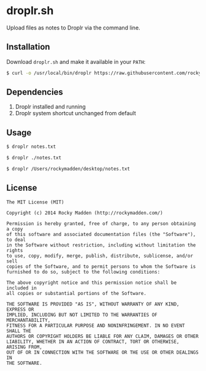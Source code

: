 # droplr.sh

Upload files as notes to Droplr via the command line.

## Installation
Download `droplr.sh` and make it available in your `PATH`:

```bash
$ curl -o /usr/local/bin/droplr https://raw.githubusercontent.com/rockymadden/droplr.sh/master/droplr.sh && chmod 0755 /usr/local/bin/droplr
```

## Dependencies

1. Droplr installed and running
2. Droplr system shortcut unchanged from default

## Usage

```bash
$ droplr notes.txt
```

```bash
$ droplr ./notes.txt
```

```bash
$ droplr /Users/rockymadden/desktop/notes.txt
```

## License

```
The MIT License (MIT)

Copyright (c) 2014 Rocky Madden (http://rockymadden.com/)

Permission is hereby granted, free of charge, to any person obtaining a copy
of this software and associated documentation files (the "Software"), to deal
in the Software without restriction, including without limitation the rights
to use, copy, modify, merge, publish, distribute, sublicense, and/or sell
copies of the Software, and to permit persons to whom the Software is
furnished to do so, subject to the following conditions:

The above copyright notice and this permission notice shall be included in
all copies or substantial portions of the Software.

THE SOFTWARE IS PROVIDED "AS IS", WITHOUT WARRANTY OF ANY KIND, EXPRESS OR
IMPLIED, INCLUDING BUT NOT LIMITED TO THE WARRANTIES OF MERCHANTABILITY,
FITNESS FOR A PARTICULAR PURPOSE AND NONINFRINGEMENT. IN NO EVENT SHALL THE
AUTHORS OR COPYRIGHT HOLDERS BE LIABLE FOR ANY CLAIM, DAMAGES OR OTHER
LIABILITY, WHETHER IN AN ACTION OF CONTRACT, TORT OR OTHERWISE, ARISING FROM,
OUT OF OR IN CONNECTION WITH THE SOFTWARE OR THE USE OR OTHER DEALINGS IN
THE SOFTWARE.
```
